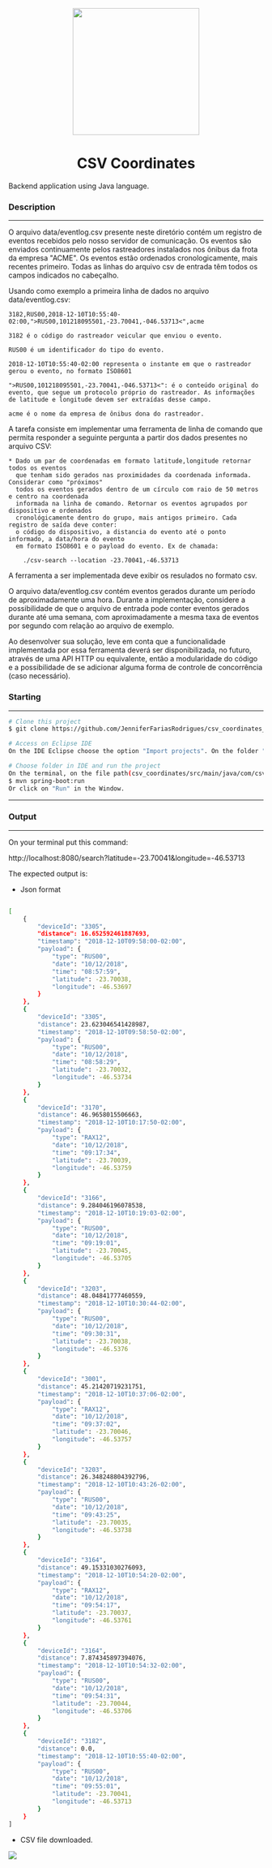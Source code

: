 <p align="center">
 <img src="https://qph.cf2.quoracdn.net/main-qimg-62be9fb6e1d7166e9cbeeed913096752" height="250" width="250">  </p>
 <h1 align="center">CSV Coordinates</h1>
<p align="center">
</p>
Backend application using Java language.

### Description 
---
O arquivo data/eventlog.csv presente neste diretório contém um registro de eventos recebidos
pelo nosso servidor de comunicação. Os eventos são enviados continuamente pelos rastreadores
instalados nos ônibus da frota da empresa "ACME". Os eventos estão ordenados cronologicamente,
mais recentes primeiro. Todas as linhas do arquivo csv de entrada têm todos os campos indicados
no cabeçalho.

Usando como exemplo a primeira linha de dados no arquivo data/eventlog.csv:

	3182,RUS00,2018-12-10T10:55:40-02:00,">RUS00,101218095501,-23.70041,-046.53713<",acme

	3182 é o código do rastreador veicular que enviou o evento.

	RUS00 é um identificador do tipo do evento.

	2018-12-10T10:55:40-02:00 representa o instante em que o rastreador gerou o evento, no formato ISO8601

	">RUS00,101218095501,-23.70041,-046.53713<": é o conteúdo original do evento, que segue um protocolo próprio do rastreador. As informações de latitude e longitude devem ser extraídas desse campo.

	acme é o nome da empresa de ônibus dona do rastreador.

A tarefa consiste em implementar uma ferramenta de linha de comando que permita responder a seguinte pergunta
a partir dos dados presentes no arquivo CSV:

	* Dado um par de coordenadas em formato latitude,longitude retornar todos os eventos
	  que tenham sido gerados nas proximidades da coordenada informada. Considerar como "próximos"
	  todos os eventos gerados dentro de um círculo com raio de 50 metros e centro na coordenada
	  informada na linha de comando. Retornar os eventos agrupados por dispositivo e ordenados
	  cronológicamente dentro do grupo, mais antigos primeiro. Cada registro de saída deve conter:
	  o código do dispositivo, a distancia do evento até o ponto informado, a data/hora do evento
	  em formato ISO8601 e o payload do evento. Ex de chamada:

		./csv-search --location -23.70041,-46.53713
		
A ferramenta a ser implementada deve exibir os resulados no formato csv. 

O arquivo data/eventlog.csv contém eventos gerados durante um período de aproximadamente uma hora.
Durante a implementação, considere a possibilidade de que o arquivo de entrada pode conter eventos
gerados durante até uma semana, com aproximadamente a mesma taxa de eventos por segundo com relação
ao arquivo de exemplo.

Ao desenvolver sua solução, leve em conta que a funcionalidade implementada por essa
ferramenta deverá ser disponibilizada, no futuro, através de uma API HTTP ou equivalente, então a 
modularidade do código e a possibilidade de se adicionar alguma forma de controle de concorrência
(caso necessário).
### Starting
---
```bash
# Clone this project
$ git clone https://github.com/JenniferFariasRodrigues/csv_coordinates_Java.git

# Access on Eclipse IDE
On the IDE Eclipse choose the option "Import projects". On the folder "General" choose "Existing Projects into workspace" and choose  csv_coordinates_Java folder.

# Choose folder in IDE and run the project
On the terminal, on the file path(csv_coordinates/src/main/java/com/csv_coordinates/csv_coordinates), run the code:
$ mvn spring-boot:run
Or click on "Run" in the Window.


```

---
### Output
---
On your terminal put this command:

http://localhost:8080/search?latitude=-23.70041&longitude=-46.53713

The expected output is:
- Json format

```bash

[
    {
        "deviceId": "3305",
        "distance": 16.652592461887693,
        "timestamp": "2018-12-10T09:58:00-02:00",
        "payload": {
            "type": "RUS00",
            "date": "10/12/2018",
            "time": "08:57:59",
            "latitude": -23.70038,
            "longitude": -46.53697
        }
    },
    {
        "deviceId": "3305",
        "distance": 23.623046541428987,
        "timestamp": "2018-12-10T09:58:50-02:00",
        "payload": {
            "type": "RUS00",
            "date": "10/12/2018",
            "time": "08:58:29",
            "latitude": -23.70032,
            "longitude": -46.53734
        }
    },
    {
        "deviceId": "3170",
        "distance": 46.9658015506663,
        "timestamp": "2018-12-10T10:17:50-02:00",
        "payload": {
            "type": "RAX12",
            "date": "10/12/2018",
            "time": "09:17:34",
            "latitude": -23.70039,
            "longitude": -46.53759
        }
    },
    {
        "deviceId": "3166",
        "distance": 9.284046196078538,
        "timestamp": "2018-12-10T10:19:03-02:00",
        "payload": {
            "type": "RUS00",
            "date": "10/12/2018",
            "time": "09:19:01",
            "latitude": -23.70045,
            "longitude": -46.53705
        }
    },
    {
        "deviceId": "3203",
        "distance": 48.04841777460559,
        "timestamp": "2018-12-10T10:30:44-02:00",
        "payload": {
            "type": "RUS00",
            "date": "10/12/2018",
            "time": "09:30:31",
            "latitude": -23.70038,
            "longitude": -46.5376
        }
    },
    {
        "deviceId": "3001",
        "distance": 45.21420719231751,
        "timestamp": "2018-12-10T10:37:06-02:00",
        "payload": {
            "type": "RAX12",
            "date": "10/12/2018",
            "time": "09:37:02",
            "latitude": -23.70046,
            "longitude": -46.53757
        }
    },
    {
        "deviceId": "3203",
        "distance": 26.348248804392796,
        "timestamp": "2018-12-10T10:43:26-02:00",
        "payload": {
            "type": "RUS00",
            "date": "10/12/2018",
            "time": "09:43:25",
            "latitude": -23.70035,
            "longitude": -46.53738
        }
    },
    {
        "deviceId": "3164",
        "distance": 49.15331030276093,
        "timestamp": "2018-12-10T10:54:20-02:00",
        "payload": {
            "type": "RAX12",
            "date": "10/12/2018",
            "time": "09:54:17",
            "latitude": -23.70037,
            "longitude": -46.53761
        }
    },
    {
        "deviceId": "3164",
        "distance": 7.874345897394076,
        "timestamp": "2018-12-10T10:54:32-02:00",
        "payload": {
            "type": "RUS00",
            "date": "10/12/2018",
            "time": "09:54:31",
            "latitude": -23.70044,
            "longitude": -46.53706
        }
    },
    {
        "deviceId": "3182",
        "distance": 0.0,
        "timestamp": "2018-12-10T10:55:40-02:00",
        "payload": {
            "type": "RUS00",
            "date": "10/12/2018",
            "time": "09:55:01",
            "latitude": -23.70041,
            "longitude": -46.53713
        }
    }
]


```
- CSV file downloaded.
<img src="/csv_coordinates/src/img/output_csv_file.jpeg">

